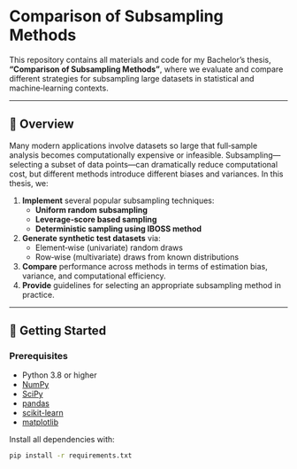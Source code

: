 # Comparison of Subsampling Methods

This repository contains all materials and code for my Bachelor’s thesis, **“Comparison of Subsampling Methods”**, where we evaluate and compare different strategies for subsampling large datasets in statistical and machine‐learning contexts.

---

## 📖 Overview

Many modern applications involve datasets so large that full‐sample analysis becomes computationally expensive or infeasible. Subsampling—selecting a subset of data points—can dramatically reduce computational cost, but different methods introduce different biases and variances. In this thesis, we:

1. **Implement** several popular subsampling techniques:
   - **Uniform random subsampling**
   - **Leverage‐score based sampling**
   - **Deterministic sampling using IBOSS method**
2. **Generate synthetic test datasets** via:
   - Element‐wise (univariate) random draws
   - Row‐wise (multivariate) draws from known distributions  
3. **Compare** performance across methods in terms of estimation bias, variance, and computational efficiency.
4. **Provide** guidelines for selecting an appropriate subsampling method in practice.

---

## 🚀 Getting Started

### Prerequisites

- Python 3.8 or higher  
- [NumPy](https://numpy.org/)  
- [SciPy](https://scipy.org/)  
- [pandas](https://pandas.pydata.org/)  
- [scikit-learn](https://scikit-learn.org/)  
- [matplotlib](https://matplotlib.org/)  

Install all dependencies with:

```bash
pip install -r requirements.txt
